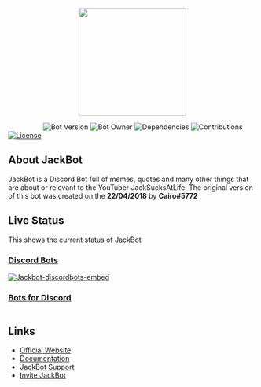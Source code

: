 <p align="center"><img src="https://i.imgur.com/iAMBKjV.png" width="219" height="219" />

&nbsp;&nbsp;&nbsp;&nbsp;&nbsp;&nbsp;&nbsp;&nbsp;&nbsp;&nbsp;&nbsp;&nbsp;&nbsp;&nbsp;&nbsp;&nbsp;&nbsp;
![Bot Version](https://img.shields.io/badge/bot%20version-v2.2.2-blue.svg)
![Bot Owner](https://img.shields.io/badge/botowner-Cairo%235772-yellow.svg)
![Dependencies](https://img.shields.io/badge/dependencies-up%20to%20date-brightgreen.svg)
![Contributions](https://img.shields.io/badge/contributions-welcome-orange.svg)
[![License](https://img.shields.io/badge/license-AGPL%203.0-red.svg)](https://github.com/Cairo2k18/jackbot/blob/master/LICENSE)</p>

## About JackBot
JackBot is a Discord Bot full of memes, quotes and many other things that are about or relevant to the YouTuber JackSucksAtLife. The original version of this bot was created on the **22/04/2018** by **Cairo#5772**

## Live Status
This shows the current status of JackBot

### [Discord Bots](https://discordbots.org)
<p><a href="https://discordbots.org/bot/437439973751521280"><img src="https://discordbots.org/api/widget/437439973751521280.svg?usernamecolor=FFFFFF&amp;topcolor=2C2F33" alt="Jackbot-discordbots-embed" /></a></p>

### [Bots for Discord](https://botsfordiscord.com)
<p><a href="https://botsfordiscord.com/bot/437439973751521280"><img src="https://botsfordiscord.com/api/v1/bots/437439973751521280/embed?theme=dark" alt="" /></a></p>

## Links
* [Official Website](https://jackbot.js.org)
* [Documentation](https://jackbot.js.org/docs)
* [JackBot Support](https://discord.gg/AWEvbyb)
* [Invite JackBot](https://discordapp.com/oauth2/authorize?client_id=437439973751521280&scope=bot&permissions=8)
